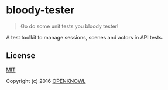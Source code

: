 # bloody-tester

> Go do some unit tests you bloody tester!

A test toolkit to manage sessions, scenes and actors in API tests.

## License

[MIT](LICENSE)

Copyright (c) 2016 [OPENKNOWL](https://github.com/openknowl)
